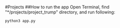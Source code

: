 #Projects
##How to run the app
Open Terminal, find "*/projects/project_trump" directory, and run following:
```
python3 app.py
```